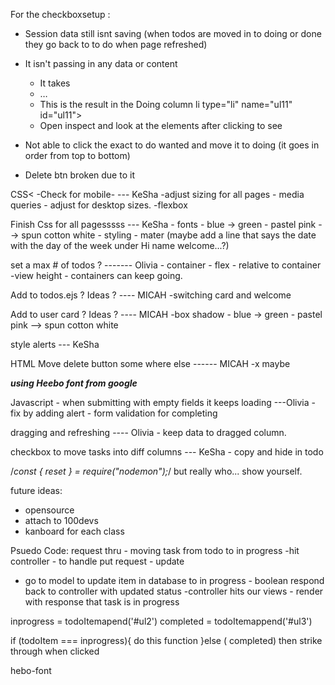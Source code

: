 For the checkboxsetup :
  -  Session data still isnt saving (when todos are moved in to doing or done they go back to to do when page refreshed)

  - It isn't passing in any data or content
    - It takes <li id="ul11" class="todoItem kanbannote-todo" data-id="6316b9927100ac60a89a8a5a">…</li>
    - This is the result in the Doing column li type="li" name="ul11" id="ul11"></li>
    - Open inspect and look at the elements after clicking to see 

  - Not able to click the exact to do wanted and move it to doing (it goes in order from top to bottom)
  
  - Delete btn broken due to it



CSS<
-Check for mobile- --- KeSha
-adjust sizing for all pages - media queries - adjust for desktop sizes.
-flexbox

Finish Css for all pagesssss --- KeSha - fonts - blue -> green - pastel pink --> spun cotton white - styling - mater (maybe add a line that says the date with the day of the week under Hi name welcome...?)

set a max # of todos ? ------- Olivia - container - flex - relative to container
-view height - containers can keep going.

Add to todos.ejs ? Ideas ? ---- MICAH
-switching card and welcome

Add to user card ? Ideas ? ---- MICAH
-box shadow - blue -> green - pastel pink --> spun cotton white

style alerts --- KeSha

HTML
Move delete button some where else ------ MICAH
-x maybe

**_using Heebo font from google_**

Javascript -
when submitting with empty fields it keeps loading ---Olivia
-fix by adding alert - form validation for completing

dragging and refreshing ---- Olivia - keep data to dragged column.

checkbox to move tasks into diff columns --- KeSha - copy and hide in todo

/_const { reset } = require("nodemon");_/
but really who... show yourself.

future ideas:

- opensource
- attach to 100devs
- kanboard for each class

Psuedo Code:
request thru - moving task from todo to in progress
-hit controller - to handle put request - update

- go to model to update item in database to in progress - boolean
  respond back to controller with updated status
  -controller hits our views - render with response that task is in progress

inprogress = todoItemapend('#ul2')
completed = todoItemappend('#ul3')

if (todoItem === inprogress){
do this function
}else ( completed)
then strike through when clicked

hebo-font
